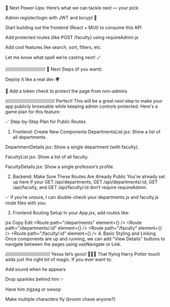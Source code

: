 🚀 Next Power-Ups:
Here’s what we can tackle next — your pick:

Admin register/login with JWT and bcrypt 🔐

Start building out the frontend (React + MUI) to consume this API

Add protected routes (like POST /faculty) using requireAdmin.js

Add cool features like search, sort, filters, etc.

Let me know what spell we’re casting next! 🪄





/////////////////////////
🧭 Next Steps (if you want):








Deploy it like a real dev 🌍












🧪 Add a token check to protect the page from non-admins

///////////////////////////////
Perfect! This will be a great next step to make your app publicly browsable while keeping admin controls protected. Here's a game plan for this feature:

✅ Step-by-Step Plan for Public Routes
1. Frontend: Create New Components
DepartmentsList.jsx: Show a list of all departments.

DepartmentDetails.jsx: Show a single department (with faculty).

FacultyList.jsx: Show a list of all faculty.

FacultyDetails.jsx: Show a single professor’s profile.

2. Backend: Make Sure These Routes Are Already Public
You're already set up here if your GET /api/departments, GET /api/departments/:id, GET /api/faculty, and GET /api/faculty/:id don’t require requireAdmin.

✅ If you’re unsure, I can double-check your departments.js and faculty.js route files with you.

3. Frontend Routing Setup
In your App.jsx, add routes like:

jsx
Copy
Edit
<Route path="/departments" element={<DepartmentsList />} />
<Route path="/departments/:id" element={<DepartmentDetails />} />
<Route path="/faculty" element={<FacultyList />} />
<Route path="/faculty/:id" element={<FacultyDetails />} />
4. Basic Styling and Linking
Once components are up and running, we can add "View Details" buttons to navigate between the pages using useNavigate or Link.





////////////////////////////
Yesss let’s gooo! 🧙‍♂️🧹 That flying Harry Potter touch adds just the right bit of magic. If you ever want to:

Add sound when he appears

Drop sparkles behind him ✨

Have him zigzag or swoop

Make multiple characters fly (broom chase anyone?)